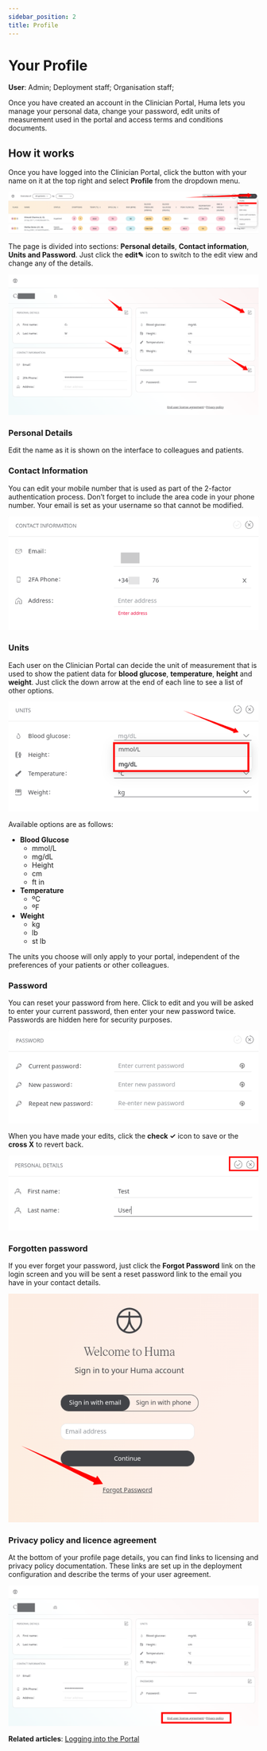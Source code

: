 ```yaml
---
sidebar_position: 2
title: Profile
---
```

# Your Profile
**User**: Admin; Deployment staff; Organisation staff;

Once you have created an account in the Clinician Portal, Huma lets you manage your personal data, change your password, edit units of measurement used in the portal and access terms and conditions documents.
## How it works​
Once you have logged into the Clinician Portal, click the button with your name on it at the top right and select **Profile** from the dropdown menu. 

![Profile Menu](./assets/YourProfile01.png)

The page is divided into sections: **Personal details**, **Contact information**, **Units and Password**. Just click the **edit✎** icon to switch to the edit view and change any of the details. 

![Edit button](./assets/YourProfile02.png)

### Personal Details
Edit the name as it is shown on the interface to colleagues and patients.

### Contact Information
You can edit your mobile number that is used as part of the 2-factor authentication process. Don’t forget to include the area code in your phone number. Your email is set as your username so that cannot be modified.

![Contact Info](./assets/YourProfile03.png)

### Units
Each user on the Clinician Portal can decide the unit of measurement that is used to show the patient data for **blood glucose**, **temperature**, **height** and **weight**. Just click the down arrow at the end of each line to see a list of other options.

![Units](./assets/YourProfile04.png)

Available options are as follows:
- **Blood Glucose**
  - mmol/L
  - mg/dL
  - Height
  - cm
  - ft in
- **Temperature**
  - ºC
  - ºF
- **Weight**
  - kg
  - lb
  - st lb

The units you choose will only apply to your portal, independent of the preferences of your patients or other colleagues.
### Password
You can reset your password from here. Click to edit and you will be asked to enter your current password, then enter your new password twice. Passwords are hidden here for security purposes. 

![Password](./assets/YourProfile05.png)

When you have made your edits, click the **check ✓** icon to save or the **cross X** to revert back.

![Conifrm or Cancel](./assets/YourProfile06.png)

### Forgotten password
If you ever forget your password, just click the **Forgot Password** link on the login screen and you will be sent a reset password link to the email you have in your contact details. 

![Forgot Password link](./assets/YourProfile07.png)

### Privacy policy and licence agreement
At the bottom of your profile page details, you can find links to licensing and privacy policy documentation. These links are set up in the deployment configuration and describe the terms of your user agreement.

![Privacy Policy link](./assets/YourProfile08.png)

**Related articles**: [Logging into the Portal](./logging-into-the-portal.md)
